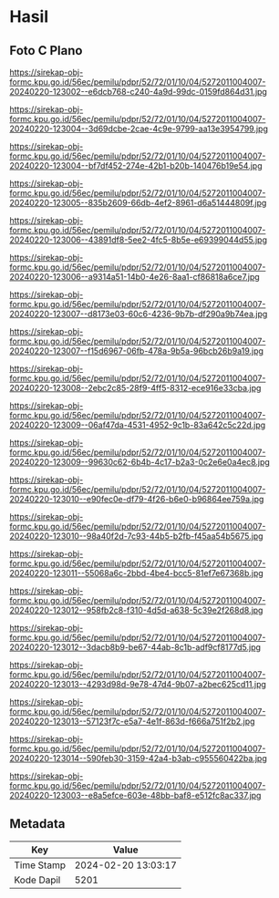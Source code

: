 # Hasil

## Foto C Plano

https://sirekap-obj-formc.kpu.go.id/56ec/pemilu/pdpr/52/72/01/10/04/5272011004007-20240220-123002--e6dcb768-c240-4a9d-99dc-0159fd864d31.jpg

https://sirekap-obj-formc.kpu.go.id/56ec/pemilu/pdpr/52/72/01/10/04/5272011004007-20240220-123004--3d69dcbe-2cae-4c9e-9799-aa13e3954799.jpg

https://sirekap-obj-formc.kpu.go.id/56ec/pemilu/pdpr/52/72/01/10/04/5272011004007-20240220-123004--bf7df452-274e-42b1-b20b-140476b19e54.jpg

https://sirekap-obj-formc.kpu.go.id/56ec/pemilu/pdpr/52/72/01/10/04/5272011004007-20240220-123005--835b2609-66db-4ef2-8961-d6a51444809f.jpg

https://sirekap-obj-formc.kpu.go.id/56ec/pemilu/pdpr/52/72/01/10/04/5272011004007-20240220-123006--43891df8-5ee2-4fc5-8b5e-e69399044d55.jpg

https://sirekap-obj-formc.kpu.go.id/56ec/pemilu/pdpr/52/72/01/10/04/5272011004007-20240220-123006--a9314a51-14b0-4e26-8aa1-cf86818a6ce7.jpg

https://sirekap-obj-formc.kpu.go.id/56ec/pemilu/pdpr/52/72/01/10/04/5272011004007-20240220-123007--d8173e03-60c6-4236-9b7b-df290a9b74ea.jpg

https://sirekap-obj-formc.kpu.go.id/56ec/pemilu/pdpr/52/72/01/10/04/5272011004007-20240220-123007--f15d6967-06fb-478a-9b5a-96bcb26b9a19.jpg

https://sirekap-obj-formc.kpu.go.id/56ec/pemilu/pdpr/52/72/01/10/04/5272011004007-20240220-123008--2ebc2c85-28f9-4ff5-8312-ece916e33cba.jpg

https://sirekap-obj-formc.kpu.go.id/56ec/pemilu/pdpr/52/72/01/10/04/5272011004007-20240220-123009--06af47da-4531-4952-9c1b-83a642c5c22d.jpg

https://sirekap-obj-formc.kpu.go.id/56ec/pemilu/pdpr/52/72/01/10/04/5272011004007-20240220-123009--99630c62-6b4b-4c17-b2a3-0c2e6e0a4ec8.jpg

https://sirekap-obj-formc.kpu.go.id/56ec/pemilu/pdpr/52/72/01/10/04/5272011004007-20240220-123010--e90fec0e-df79-4f26-b6e0-b96864ee759a.jpg

https://sirekap-obj-formc.kpu.go.id/56ec/pemilu/pdpr/52/72/01/10/04/5272011004007-20240220-123010--98a40f2d-7c93-44b5-b2fb-f45aa54b5675.jpg

https://sirekap-obj-formc.kpu.go.id/56ec/pemilu/pdpr/52/72/01/10/04/5272011004007-20240220-123011--55068a6c-2bbd-4be4-bcc5-81ef7e67368b.jpg

https://sirekap-obj-formc.kpu.go.id/56ec/pemilu/pdpr/52/72/01/10/04/5272011004007-20240220-123012--958fb2c8-f310-4d5d-a638-5c39e2f268d8.jpg

https://sirekap-obj-formc.kpu.go.id/56ec/pemilu/pdpr/52/72/01/10/04/5272011004007-20240220-123012--3dacb8b9-be67-44ab-8c1b-adf9cf8177d5.jpg

https://sirekap-obj-formc.kpu.go.id/56ec/pemilu/pdpr/52/72/01/10/04/5272011004007-20240220-123013--4293d98d-9e78-47d4-9b07-a2bec625cd11.jpg

https://sirekap-obj-formc.kpu.go.id/56ec/pemilu/pdpr/52/72/01/10/04/5272011004007-20240220-123013--57123f7c-e5a7-4e1f-863d-f666a751f2b2.jpg

https://sirekap-obj-formc.kpu.go.id/56ec/pemilu/pdpr/52/72/01/10/04/5272011004007-20240220-123014--590feb30-3159-42a4-b3ab-c955560422ba.jpg

https://sirekap-obj-formc.kpu.go.id/56ec/pemilu/pdpr/52/72/01/10/04/5272011004007-20240220-123003--e8a5efce-603e-48bb-baf8-e512fc8ac337.jpg


## Metadata

| Key        | Value               |
| ---------- | ------------------- |
| Time Stamp | 2024-02-20 13:03:17 |
| Kode Dapil | 5201                |



